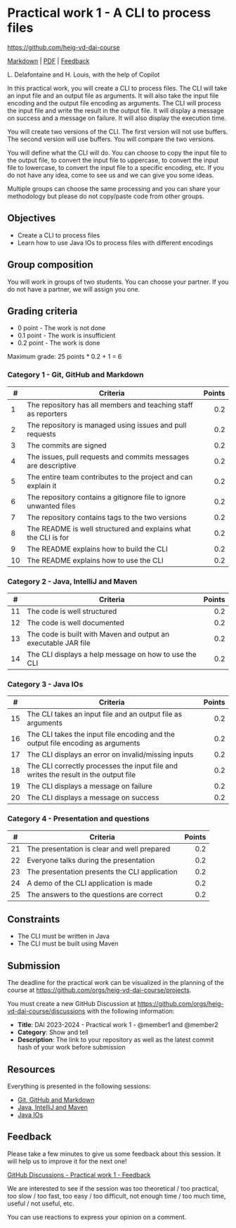 [markdown]: https://github.com/heig-vd-dai-course/heig-vd-dai-course/blob/main/05-practical-work-1/README.md
[pdf]: https://heig-vd-dai-course.github.io/heig-vd-dai-course/05-practical-work-1/05-practical-work-1.pdf
[feedback]: https://github.com/orgs/heig-vd-dai-course/discussions/1

# Practical work 1 - A CLI to process files

<https://github.com/heig-vd-dai-course>

[Markdown][markdown] | [PDF][pdf] | [Feedback][feedback]

L. Delafontaine and H. Louis, with the help of Copilot

In this practical work, you will create a CLI to process files. The CLI will take an input file and an output file as arguments. It will also take the input file encoding and the output file encoding as arguments. The CLI will process the input file and write the result in the output file. It will display a message on success and a message on failure. It will also display the execution time.

You will create two versions of the CLI. The first version will not use buffers. The second version will use buffers. You will compare the two versions.

You will define what the CLI will do. You can choose to copy the input file to the output file, to convert the input file to uppercase, to convert the input file to lowercase, to convert the input file to a specific encoding, etc. If you do not have any idea, come to see us and we can give you some ideas.

Multiple groups can choose the same processing and you can share your methodology but please do not copy/paste code from other groups.

## Objectives

- Create a CLI to process files
- Learn how to use Java IOs to process files with different encodings

## Group composition

You will work in groups of two students. You can choose your partner. If you do not have a partner, we will assign you one.

## Grading criteria

- 0 point - The work is not done
- 0.1 point - The work is insufficient
- 0.2 point - The work is done

Maximum grade: 25 points * 0.2 + 1 = 6

### Category 1 - Git, GitHub and Markdown

| #     | Criteria | Points |
|-      |-         |      -:|
| 1     | The repository has all members and teaching staff as reporters | 0.2 |
| 2     | The repository is managed using issues and pull requests | 0.2 |
| 3     | The commits are signed | 0.2 |
| 4     | The issues, pull requests and commits messages are descriptive | 0.2 |
| 5     | The entire team contributes to the project and can explain it | 0.2 |
| 6     | The repository contains a gitignore file to ignore unwanted files | 0.2 |
| 7     | The repository contains tags to the two versions | 0.2 |
| 8     | The README is well structured and explains what the CLI is for | 0.2 |
| 9     | The README explains how to build the CLI | 0.2 |
| 10    | The README explains how to use the CLI | 0.2 |

### Category 2 - Java, IntelliJ and Maven

| #     | Criteria | Points |
|-      |-         |      -:|
| 11    | The code is well structured | 0.2 |
| 12    | The code is well documented | 0.2 |
| 13    | The code is built with Maven and output an executable JAR file | 0.2 |
| 14    | The CLI displays a help message on how to use the CLI | 0.2 |

### Category 3 - Java IOs

| #     | Criteria | Points |
|-      |-         |      -:|
| 15    | The CLI takes an input file and an output file as arguments | 0.2 |
| 16    | The CLI takes the input file encoding and the output file encoding as arguments | 0.2 |
| 17    | The CLI displays an error on invalid/missing inputs | 0.2 |
| 18    | The CLI correctly processes the input file and writes the result in the output file | 0.2 |
| 19    | The CLI displays a message on failure | 0.2 |
| 20    | The CLI displays a message on success | 0.2 |

### Category 4 - Presentation and questions

| #     | Criteria | Points |
|-      |-         |      -:|
| 21    | The presentation is clear and well prepared | 0.2 |
| 22    | Everyone talks during the presentation  | 0.2 |
| 23    | The presentation presents the CLI application | 0.2 |
| 24    | A demo of the CLI application is made | 0.2 |
| 25    | The answers to the questions are correct | 0.2 |

## Constraints

- The CLI must be written in Java
- The CLI must be built using Maven

## Submission

The deadline for the practical work can be visualized in the planning of the course at <https://github.com/orgs/heig-vd-dai-course/projects>.

You must create a new GitHub Discussion at <https://github.com/orgs/heig-vd-dai-course/discussions> with the following information:

- **Title**: DAI 2023-2024 - Practical work 1 - @member1 and @member2
- **Category**: Show and tell
- **Description**: The link to your repository as well as the latest commit hash of your work before submission

## Resources

Everything is presented in the following sessions:

- [Git, GitHub and Markdown](../05-practical-work-1/README.md)
- [Java, IntelliJ and Maven](../03-java-intellij-and-maven/README.md)
- [Java IOs](../04-java-ios/README.md)

## Feedback

Please take a few minutes to give us some feedback about this session. It will help us to improve it for the next one!

[GitHub Discussions - Practical work 1 - Feedback][feedback]

We are interested to see if the session was too theoretical / too practical, too slow / too fast, too easy / too difficult, not enough time / too much time, useful / not useful, etc.

You can use reactions to express your opinion on a comment.
